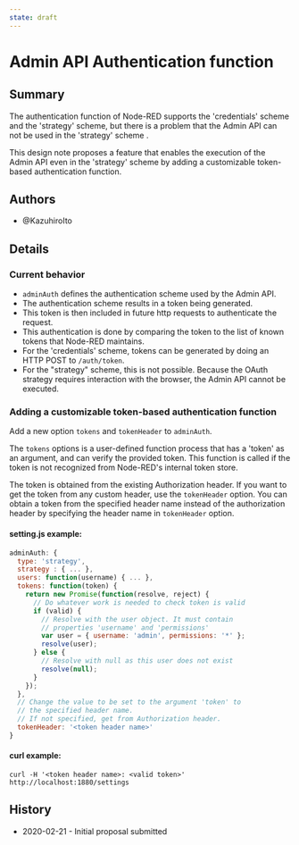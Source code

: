```yaml
---
state: draft
---
```


# Admin API Authentication function

## Summary
The authentication function of Node-RED supports the 'credentials' scheme and the 'strategy' scheme, but there is a problem that the Admin API can not be used in the 'strategy' scheme .

This design note proposes a feature that enables the execution of the Admin API even in the 'strategy' scheme by adding a customizable token-based authentication function.

## Authors

 - @KazuhiroIto

## Details

### Current behavior
- `adminAuth` defines the authentication scheme used by the Admin API.
- The authentication scheme results in a token being generated.
- This token is then included in future http requests to authenticate the request.
- This authentication is done by comparing the token to the list of known tokens that Node-RED maintains.
- For the 'credentials' scheme, tokens can be generated by doing an HTTP POST to `/auth/token`.
- For the "strategy" scheme, this is not possible. Because the OAuth strategy requires interaction with the browser, the Admin API cannot be executed.
  
### Adding a customizable token-based authentication function
Add a new option `tokens` and `tokenHeader` to `adminAuth`.

The `tokens` options is a user-defined function process that has a 'token' as an argument, and can verify the provided token.
This function is called if the token is not recognized from Node-RED's internal token store.

The token is obtained from the existing Authorization header.
If you want to get the token from any custom header, use the `tokenHeader` option.
You can obtain a token from the specified header name instead of the authorization header by specifying the header name in `tokenHeader` option.

#### setting.js example:
```javascript
adminAuth: {
  type: 'strategy',
  strategy : { ... },
  users: function(username) { ... },
  tokens: function(token) {
    return new Promise(function(resolve, reject) {
      // Do whatever work is needed to check token is valid
      if (valid) {
        // Resolve with the user object. It must contain
        // properties 'username' and 'permissions'
        var user = { username: 'admin', permissions: '*' };
        resolve(user);
      } else {
        // Resolve with null as this user does not exist
        resolve(null);
      }
    });
  },
  // Change the value to be set to the argument 'token' to
  // the specified header name.
  // If not specified, get from Authorization header.
  tokenHeader: '<token header name>'
}
```
#### curl example:
```console
curl -H '<token header name>: <valid token>' http://localhost:1880/settings
```

## History

  - 2020-02-21 - Initial proposal submitted
